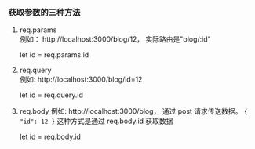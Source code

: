
### 获取参数的三种方法

1. req.params   
例如： http://localhost:3000/blog/12， 实际路由是"blog/:id"

    let id = req.params.id

2. req.query    
例如: http://localhost:3000/blog/id=12

    let id = req.query.id

3. req.body 
例如: http://localhost:3000/blog， 通过 post 请求传送数据。
    `
    {
      "id": 12
    }
`
这种方式是通过 req.body.id 获取数据

    let id = req.body.id
